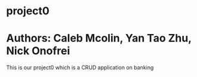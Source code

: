 # project0
# Authors: Caleb Mcolin, Yan Tao Zhu, Nick Onofrei
This is our project0 which is a CRUD application on banking
